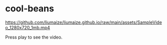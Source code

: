 # cool-beans

https://github.com/liumaize/liumaize.github.io/raw/main/assets/SampleVideo_1280x720_1mb.mp4

Press play to see the video.
